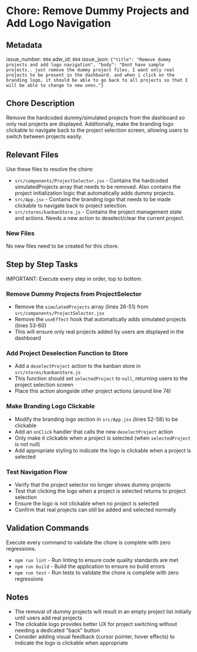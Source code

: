 # Chore: Remove Dummy Projects and Add Logo Navigation

## Metadata
issue_number: `004`
adw_id: `004`
issue_json: `{"title": "Remove dummy projects and add logo navigation", "body": "Dont have sample projects.. just remove the dummy project files. I want only real projects to be present in the dashboard. and when i click on the branding logo, it should be able to go back to all projects so that I will be able to change to new ones."}`

## Chore Description
Remove the hardcoded dummy/simulated projects from the dashboard so only real projects are displayed. Additionally, make the branding logo clickable to navigate back to the project selection screen, allowing users to switch between projects easily.

## Relevant Files
Use these files to resolve the chore:

- `src/components/ProjectSelector.jsx` - Contains the hardcoded simulatedProjects array that needs to be removed. Also contains the project initialization logic that automatically adds dummy projects.
- `src/App.jsx` - Contains the branding logo that needs to be made clickable to navigate back to project selection.
- `src/stores/kanbanStore.js` - Contains the project management state and actions. Needs a new action to deselect/clear the current project.

### New Files
No new files need to be created for this chore.

## Step by Step Tasks
IMPORTANT: Execute every step in order, top to bottom.

### Remove Dummy Projects from ProjectSelector
- Remove the `simulatedProjects` array (lines 26-51) from `src/components/ProjectSelector.jsx`
- Remove the `useEffect` hook that automatically adds simulated projects (lines 53-60)
- This will ensure only real projects added by users are displayed in the dashboard

### Add Project Deselection Function to Store
- Add a `deselectProject` action to the kanban store in `src/stores/kanbanStore.js`
- This function should set `selectedProject` to `null`, returning users to the project selection screen
- Place this action alongside other project actions (around line 74)

### Make Branding Logo Clickable
- Modify the branding logo section in `src/App.jsx` (lines 52-58) to be clickable
- Add an `onClick` handler that calls the new `deselectProject` action
- Only make it clickable when a project is selected (when `selectedProject` is not null)
- Add appropriate styling to indicate the logo is clickable when a project is selected

### Test Navigation Flow
- Verify that the project selector no longer shows dummy projects
- Test that clicking the logo when a project is selected returns to project selection
- Ensure the logo is not clickable when no project is selected
- Confirm that real projects can still be added and selected normally

## Validation Commands
Execute every command to validate the chore is complete with zero regressions.

- `npm run lint` - Run linting to ensure code quality standards are met
- `npm run build` - Build the application to ensure no build errors
- `npm run test` - Run tests to validate the chore is complete with zero regressions

## Notes
- The removal of dummy projects will result in an empty project list initially until users add real projects
- The clickable logo provides better UX for project switching without needing a dedicated "back" button
- Consider adding visual feedback (cursor pointer, hover effects) to indicate the logo is clickable when appropriate